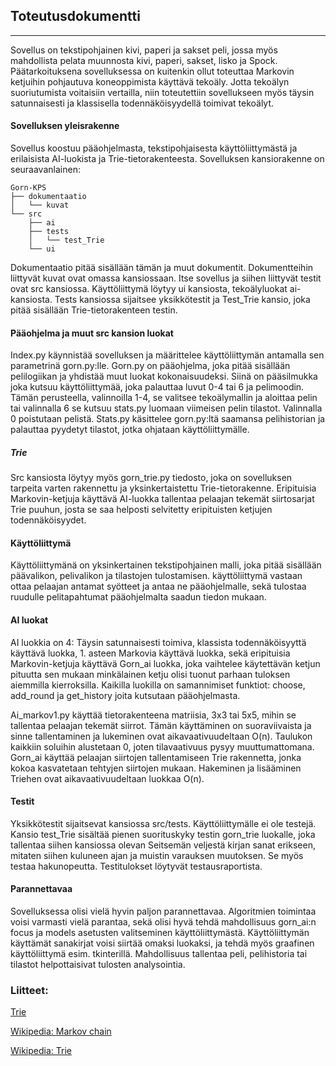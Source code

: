 
## Toteutusdokumentti

-----

Sovellus on tekstipohjainen kivi, paperi ja sakset peli, jossa myös mahdollista pelata muunnosta kivi, paperi, sakset, lisko ja Spock. Päätarkoituksena sovelluksessa on kuitenkin ollut toteuttaa Markovin ketjuihin pohjautuva koneoppimista käyttävä tekoäly. Jotta tekoälyn suoriutumista voitaisiin vertailla, niin toteutettiin sovellukseen myös täysin satunnaisesti ja klassisella todennäköisyydellä toimivat tekoälyt.

#### Sovelluksen yleisrakenne

Sovellus koostuu pääohjelmasta, tekstipohjaisesta käyttöliittymästä ja erilaisista AI-luokista ja Trie-tietorakenteesta. Sovelluksen kansiorakenne on seuraavanlainen:

    Gorn-KPS
    ├── dokumentaatio
    │   └── kuvat
    └── src
        ├── ai
        ├── tests
        │   └── test_Trie
        └── ui

Dokumentaatio pitää sisällään tämän ja muut dokumentit. Dokumentteihin liittyvät kuvat ovat omassa kansiossaan. Itse sovellus ja siihen liittyvät testit ovat src kansiossa. Käyttöliittymä löytyy ui kansiosta, tekoälyluokat ai-kansiosta. Tests kansiossa sijaitsee yksikkötestit ja Test_Trie kansio, joka pitää sisällään Trie-tietorakenteen testin.

#### Pääohjelma ja muut src kansion luokat

Index.py käynnistää sovelluksen ja määrittelee käyttöliittymän antamalla sen parametrinä gorn.py:lle. Gorn.py on pääohjelma, joka pitää sisällään pelilogiikan ja yhdistää muut luokat kokonaisuudeksi. Siinä on pääsilmukka joka kutsuu käyttöliittymää, joka palauttaa luvut 0-4 tai 6 ja pelimoodin. Tämän perusteella, valinnoilla 1-4, se valitsee tekoälymallin ja aloittaa pelin tai valinnalla 6 se kutsuu stats.py luomaan viimeisen pelin tilastot. Valinnalla 0 poistutaan pelistä. Stats.py käsittelee gorn.py:ltä saamansa pelihistorian ja palauttaa pyydetyt tilastot, jotka ohjataan käyttöliittymälle.

##### Trie

Src kansiosta löytyy myös gorn_trie.py tiedosto, joka on sovelluksen tarpeita varten rakennettu ja yksinkertaistettu Trie-tietorakenne. Eripituisia Markovin-ketjuja käyttävä AI-luokka tallentaa pelaajan tekemät siirtosarjat Trie puuhun, josta se saa helposti selvitetty eripituisten ketjujen todennäköisyydet.

#### Käyttöliittymä

Käyttöliittymänä on yksinkertainen tekstipohjainen malli, joka pitää sisällään päävalikon, pelivalikon ja tilastojen tulostamisen. käyttöliittymä vastaan ottaa pelaajan antamat syötteet ja antaa ne pääohjelmalle, sekä tulostaa ruudulle pelitapahtumat pääohjelmalta saadun tiedon mukaan.

#### AI luokat

AI luokkia on 4: Täysin satunnaisesti toimiva, klassista todennäköisyyttä käyttävä luokka, 1. asteen Markovia käyttävä luokka, sekä eripituisia Markovin-ketjuja käyttävä Gorn_ai luokka, joka vaihtelee käytettävän ketjun pituutta sen mukaan minkälainen ketju olisi tuonut parhaan tuloksen aiemmilla kierroksilla. Kaikilla luokilla on samannimiset funktiot: choose, add_round ja get_history joita kutsutaan pääohjelmasta. 

Ai_markov1.py käyttää tietorakenteena matriisia, 3x3 tai 5x5, mihin se tallentaa pelaajan tekemät siirrot. Tämän käyttäminen on suoraviivaista ja sinne tallentaminen ja lukeminen ovat aikavaativuudeltaan O(n). Taulukon kaikkiin soluihin alustetaan 0, joten tilavaativuus pysyy muuttumattomana. Gorn_ai käyttää pelaajan siirtojen tallentamiseen Trie rakennetta, jonka kokoa kasvatetaan tehtyjen siirtojen mukaan. Hakeminen ja lisääminen Triehen ovat aikavaativuudeltaan luokkaa O(n).

#### Testit

Yksikkötestit sijaitsevat kansiossa src/tests. Käyttöliittymälle ei ole testejä. Kansio test_Trie sisältää pienen suorituskyky testin gorn_trie luokalle, joka tallentaa siihen kansiossa olevan Seitsemän veljestä kirjan sanat erikseen, mitaten siihen kuluneen ajan ja muistin varauksen muutoksen. Se myös testaa hakunopeutta. Testitulokset löytyvät testausraportista.

#### Parannettavaa

Sovelluksessa olisi vielä hyvin paljon parannettavaa. Algoritmien toimintaa voisi varmasti vielä parantaa, sekä olisi hyvä tehdä mahdollisuus gorn_ai:n focus ja models asetusten valitseminen käyttöliittymästä. Käyttöliittymän käyttämät sanakirjat voisi siirtää omaksi luokaksi, ja tehdä myös graafinen käyttöliittymä esim. tkinterillä. Mahdollisuus tallentaa peli, pelihistoria tai tilastot helpottaisivat tulosten analysointia.

### Liitteet:

[Trie](https://www.geeksforgeeks.org/trie-insert-and-search/)

[Wikipedia: Markov chain](https://en.wikipedia.org/wiki/Markov_chain)

[Wikipedia: Trie](https://en.wikipedia.org/wiki/Trie)






